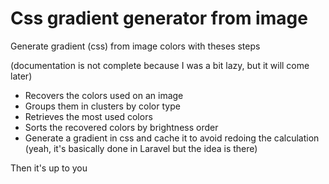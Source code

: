 # Css gradient generator from image
Generate gradient (css) from image colors with theses steps

(documentation is not complete because I was a bit lazy, but it will come later)

- Recovers the colors used on an image
- Groups them in clusters by color type
- Retrieves the most used colors
- Sorts the recovered colors by brightness order 
- Generate a gradient in css and cache it to avoid redoing the calculation (yeah, it's basically done in Laravel but the idea is there)

Then it's up to you
